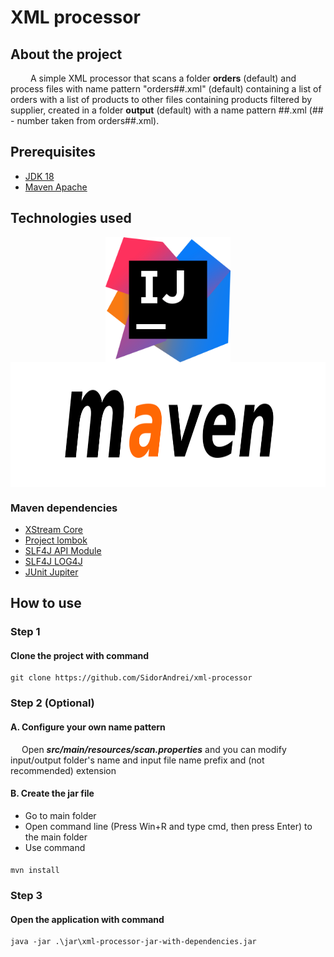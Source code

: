 # XML processor

## About the project
&emsp;&emsp; 
A simple XML processor that scans a folder **orders** (default) and process files with name pattern "orders##.xml" (default)
containing a list of orders with a list of products to other files containing products filtered by supplier, created in 
a folder **output** (default) with a name pattern <supplier>##.xml (## - number taken from orders##.xml).

## Prerequisites
- [JDK 18](https://jdk.java.net/18/)
- [Maven Apache](https://maven.apache.org/download.cgi)

## Technologies used
<div style="display: flex;flex-direction: column ;align-items: center;justify-content: center; ">
    <img src="assets/intellij-logo.png" height="200px" alt="IntelliJ Idea logo">
    <img src="assets/maven-logo.png" height="200px" alt="maven logo">
</div>

### Maven dependencies
- [XStream Core](https://x-stream.github.io/)
- [Project lombok](https://projectlombok.org/)
- [SLF4J API Module](https://www.slf4j.org/)
- [SLF4J LOG4J](https://www.slf4j.org/)
- [JUnit Jupiter](https://junit.org/junit5/)

## How to use

### Step 1
#### Clone the project with command
    git clone https://github.com/SidorAndrei/xml-processor
### Step 2 (Optional)
#### A. Configure your own name pattern
&emsp; Open _**src/main/resources/scan.properties**_ and you can modify input/output folder's name and input file name 
prefix and (not recommended) extension

#### B. Create the jar file

- Go to main folder
- Open command line (Press Win+R and type cmd, then press Enter) to the main folder
- Use command
####
    mvn install
### Step 3
#### Open the application with command
    
    java -jar .\jar\xml-processor-jar-with-dependencies.jar



